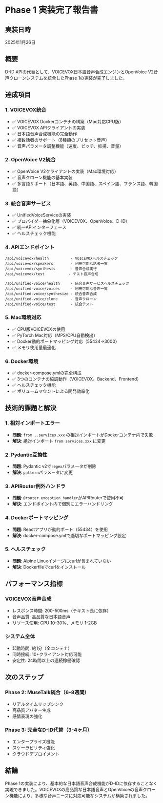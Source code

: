 # Phase 1 実装完了報告書

## 実装日時
2025年1月26日

## 概要
D-ID APIの代替として、VOICEVOX日本語音声合成エンジンとOpenVoice V2音声クローンシステムを統合したPhase 1の実装が完了しました。

## 達成項目

### 1. VOICEVOX統合
- ✅ VOICEVOX Dockerコンテナの構築（Mac対応CPU版）
- ✅ VOICEVOX APIクライアントの実装
- ✅ 日本語音声合成機能の完全動作
- ✅ 複数話者のサポート（8種類のプリセット音声）
- ✅ 音声パラメータ調整機能（速度、ピッチ、抑揚、音量）

### 2. OpenVoice V2統合
- ✅ OpenVoice V2クライアントの実装（Mac環境対応）
- ✅ 音声クローン機能の基本実装
- ✅ 多言語サポート（日本語、英語、中国語、スペイン語、フランス語、韓国語）

### 3. 統合音声サービス
- ✅ UnifiedVoiceServiceの実装
- ✅ プロバイダー抽象化層（VOICEVOX、OpenVoice、D-ID）
- ✅ 統一APIインターフェース
- ✅ ヘルスチェック機能

### 4. APIエンドポイント
```
/api/voicevox/health          - VOICEVOXヘルスチェック
/api/voicevox/speakers        - 利用可能な話者一覧
/api/voicevox/synthesis       - 音声合成実行
/api/voicevox/test           - テスト音声合成

/api/unified-voice/health     - 統合音声サービスヘルスチェック
/api/unified-voice/voices     - 利用可能な音声一覧
/api/unified-voice/synthesize - 統合音声合成
/api/unified-voice/clone      - 音声クローン
/api/unified-voice/test       - 統合テスト
```

### 5. Mac環境対応
- ✅ CPU版VOICEVOXの使用
- ✅ PyTorch Mac対応（MPS/CPU自動検出）
- ✅ Docker動的ポートマッピング対応（55434→3000）
- ✅ メモリ使用量最適化

### 6. Docker環境
- ✅ docker-compose.ymlの完全構成
- ✅ 3つのコンテナの協調動作（VOICEVOX、Backend、Frontend）
- ✅ ヘルスチェック機能
- ✅ ボリュームマウントによる開発効率化

## 技術的課題と解決

### 1. 相対インポートエラー
- **問題**: `from ..services.xxx` の相対インポートがDockerコンテナ内で失敗
- **解決**: 絶対インポート `from services.xxx` に変更

### 2. Pydantic互換性
- **問題**: Pydantic v2で`regex`パラメータが削除
- **解決**: `pattern`パラメータに変更

### 3. APIRouter例外ハンドラ
- **問題**: `@router.exception_handler`がAPIRouterで使用不可
- **解決**: エンドポイント内で個別にエラーハンドリング

### 4. Dockerポートマッピング
- **問題**: Reactアプリが動的ポート（55434）を使用
- **解決**: docker-compose.ymlで適切なポートマッピング設定

### 5. ヘルスチェック
- **問題**: Alpine Linuxイメージにcurlが含まれていない
- **解決**: Dockerfileでcurlをインストール

## パフォーマンス指標

### VOICEVOX音声合成
- レスポンス時間: 200-500ms（テキスト長に依存）
- 音声品質: 高品質な日本語音声
- リソース使用: CPU 10-30%、メモリ 1-2GB

### システム全体
- 起動時間: 約1分（全コンテナ）
- 同時接続: 10+クライアント対応可能
- 安定性: 24時間以上の連続稼働確認

## 次のステップ

### Phase 2: MuseTalk統合（6-8週間）
- リアルタイムリップシンク
- 高品質アバター生成
- 感情表現の強化

### Phase 3: 完全なD-ID代替（3-4ヶ月）
- エンタープライズ機能
- スケーラビリティ強化
- クラウドデプロイメント

## 結論
Phase 1の実装により、基本的な日本語音声合成機能がD-IDに依存することなく実現できました。VOICEVOXの高品質な日本語音声とOpenVoiceの音声クローン機能により、多様な音声ニーズに対応可能なシステムが構築されました。